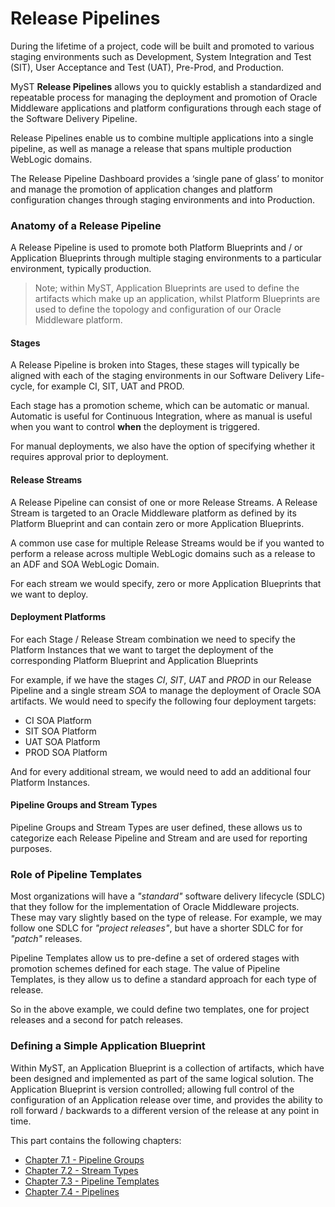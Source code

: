 # Release Pipelines
During the lifetime of a project, code will be built and promoted to various staging environments such as Development, System Integration and Test (SIT), User Acceptance and Test (UAT), Pre-Prod, and Production.

MyST **Release Pipelines** allows you to quickly establish a standardized and repeatable process for managing the deployment and promotion of Oracle Middleware applications and platform configurations through each stage of the Software Delivery Pipeline.

Release Pipelines enable us to combine multiple applications into a single pipeline, as well as manage a release that spans multiple production WebLogic domains.

The Release Pipeline Dashboard provides a ‘single pane of glass’ to monitor and manage the promotion of application changes and platform configuration changes through staging environments and into Production.


### Anatomy of a Release Pipeline
A Release Pipeline is used to promote both Platform Blueprints and / or Application Blueprints through multiple staging environments to a particular environment, typically production.

> Note; within MyST, Application Blueprints are used to define the artifacts which make up an application, whilst Platform Blueprints are used to define the topology and configuration of our Oracle Middleware platform.

#### Stages
A Release Pipeline is broken into Stages, these stages will typically be aligned with each of the staging environments in our Software Delivery Life-cycle, for example CI, SIT, UAT and PROD.

Each stage has a promotion scheme, which can be automatic or manual. Automatic is useful for Continuous Integration, where as manual is useful when you want to control **when** the deployment is triggered. 

For manual deployments, we also have the option of specifying whether it requires approval prior to deployment.

#### Release Streams
A Release Pipeline can consist of one or more Release Streams. A Release Stream is targeted to an Oracle Middleware platform as defined by its Platform Blueprint and can contain zero or more Application Blueprints. 

A common use case for multiple Release Streams would be if you wanted to perform a release across multiple WebLogic domains such as a release to an ADF and SOA WebLogic Domain.

For each stream we would specify, zero or more Application Blueprints that we want to deploy.

#### Deployment Platforms
For each Stage / Release Stream combination we need to specify the Platform Instances that we want to target the deployment of the corresponding Platform Blueprint and Application Blueprints 

For example, if we have the stages *CI*, *SIT*, *UAT* and *PROD* in our Release Pipeline and a single stream *SOA* to manage the deployment of Oracle SOA artifacts. We would need to specify the following four deployment targets:

* CI SOA Platform
* SIT SOA Platform
* UAT SOA Platform
* PROD SOA Platform 

And for every additional stream, we would need to add an additional four Platform Instances.

#### Pipeline Groups and Stream Types
Pipeline Groups and Stream Types are user defined, these allows us to categorize each Release Pipeline and Stream and are used for reporting purposes. 

### Role of Pipeline Templates
Most organizations will have a *"standard"* software delivery lifecycle (SDLC) that they follow for the implementation of Oracle Middleware projects. These may vary slightly based on the type of release. For example, we may follow one SDLC for *"project releases"*, but have a shorter SDLC for   for *"patch"* releases.

Pipeline Templates allow us to pre-define a set of ordered stages with promotion schemes defined for each stage. The value of Pipeline Templates, is they allow us to define a standard approach for each type of release.

So in the above example, we could define two templates, one for project releases and a second for patch releases.



### Defining a Simple Application Blueprint 
Within MyST, an Application Blueprint is a collection of artifacts, which have been designed and implemented as part of the same logical solution. The Application Blueprint is version controlled; allowing full control of the configuration of an Application release over time, and provides the ability to roll forward / backwards to a different version of the release at any point in time.

This part contains the following chapters:

* [Chapter 7.1 - Pipeline Groups](/part7/7.1.pipelineGroups/7.1.0.pipelineGroups.md)   
* [Chapter 7.2 - Stream Types](/part7/7.2.streamTypes/7.2.0.streamTypes.md) 
* [Chapter 7.3 - Pipeline Templates](/part7/7.3.pipelineTemplates/7.3.0.pipelineTemplates.md)
* [Chapter 7.4 - Pipelines](/part7/7.4.pipelines/7.4.0.pipelines.md)
